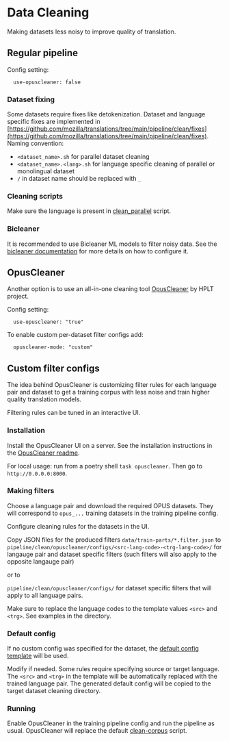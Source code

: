 # Data Cleaning

Making datasets less noisy to improve quality of translation.

## Regular pipeline

Config setting:
```
  use-opuscleaner: false
```

### Dataset fixing

Some datasets require fixes like detokenization.
Dataset and language specific fixes are implemented in [https://github.com/mozilla/translations/tree/main/pipeline/clean/fixes](https://github.com/mozilla/translations/tree/main/pipeline/clean/fixes).
Naming convention:
- `<dataset_name>.sh` for parallel dataset cleaning
- `<dataset_name>.<lang>.sh` for language specific cleaning of parallel or monolingual dataset
- `/` in dataset name should be replaced with `_`

### Cleaning scripts

Make sure the language is present in [clean_parallel](https://github.com/mozilla/translations/tree/main/pipeline/clean/tools/clean_parallel.py#L19) script.


### Bicleaner

It is recommended to use Bicleaner ML models to filter noisy data.
See the [bicleaner documentation](bicleaner.md) for more details on how to configure it.


## OpusCleaner

Another option is to use an all-in-one cleaning tool [OpusCleaner](https://github.com/hplt-project/OpusCleaner) by HPLT project.

Config setting:
```
  use-opuscleaner: "true"
```

To enable custom per-dataset filter configs add:
```
  opuscleaner-mode: "custom"
```


## Custom filter configs

The idea behind OpusCleaner is customizing filter rules for each language pair and dataset
to get a training corpus with less noise and train higher quality translation models.

Filtering rules can be tuned in an interactive UI.

### Installation

Install the OpusCleaner UI on a server. 
See the installation instructions in the [OpusCleaner readme](https://github.com/hplt-project/OpusCleaner).

For local usage: run from a poetry shell `task opuscleaner`.
Then go to `http://0.0.0.0:8000`.

### Making filters

Choose a language pair and download the required OPUS datasets. 
They will correspond to `opus_...` training datasets in the training pipeline config.

Configure cleaning rules for the datasets in the UI.

Copy JSON files for the produced filters `data/train-parts/*.filter.json` to 
`pipeline/clean/opuscleaner/configs/<src-lang-code>-<trg-lang-code>/` for langauge pair and dataset specific filters 
(such filters will also apply to the opposite langauge pair)

or to 

`pipeline/clean/opuscleaner/configs/` for dataset specific filters that will apply to all language pairs.

Make sure to replace the language codes to the template values `<src>` and `<trg>`. See examples in the directory.

### Default config

If no custom config was specified for the dataset, 
the [default config template](https://github.com/mozilla/translations/tree/main/pipeline/clean/opuscleaner/configs/default.filters.json) will be used.

Modify if needed. Some rules require specifying source or target language. 
The `<src>` and `<trg>` in the template will be automatically replaced with the trained language pair.
The generated default config will be copied to the target dataset cleaning directory.

### Running 

Enable OpusCleaner in the training pipeline config and run the pipeline as usual. 
OpusCleaner will replace the default [clean-corpus](https://github.com/mozilla/translations/tree/main/pipeline/clean/clean-corpus.sh) script.

